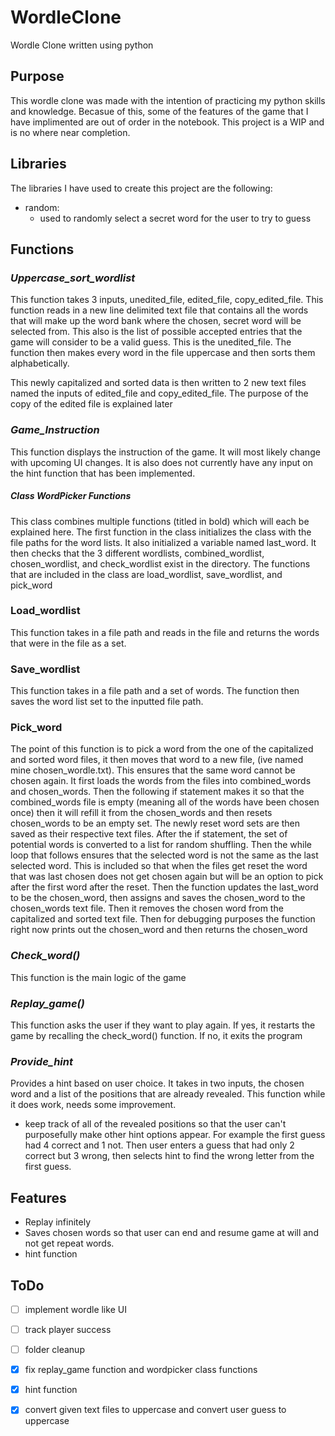 # WordleClone 
Wordle Clone written using python 
## Purpose
This wordle clone was made with the intention of practicing my python skills and knowledge. Becasue of this, some of the features of the game that I have implimented are out of order in the notebook. 
This project is a WIP and is no where near completion. 

## Libraries
The libraries I have used to create this project are the following:
- random:
  <ul>
      <li>used to randomly select a secret word for the user to try to guess </li>
  </ul>


## Functions

### *Uppercase_sort_wordlist*

This function takes 3 inputs, unedited_file, edited_file, copy_edited_file. 
This function reads in a new line delimited text file that contains all the words that will make up the word bank where the chosen, secret word will be selected from. This also is the list of possible accepted entries that the game will consider to be a valid guess. This is the unedited_file. The function then makes every word in the file uppercase and then sorts them alphabetically. 

This newly capitalized and sorted data is then written to 2 new text files named the inputs of edited_file and copy_edited_file. The purpose of the copy of the edited file is explained later

### *Game_Instruction*
This function displays the instruction of the game. It will most likely change with upcoming UI changes. It is also does not currently have any input on the hint function that has been implemented.

##### Class WordPicker Functions
This class combines multiple functions (titled in bold) which will each be explained here. The first function in the class initializes the class with the file paths for the word lists. It also initialized a variable named last_word. It then checks that the 3 different wordlists, combined_wordlist, chosen_wordlist, and check_wordlist exist in the directory. The functions that are included in the class are load_wordlist, save_wordlist, and pick_word

### **Load_wordlist**
This function takes in a file path and reads in the file and returns the words that were in the file as a set. 

### **Save_wordlist**
This function takes in a file path and a set of words. The function then saves the word list set to the inputted file path. 

### **Pick_word**
The point of this function is to pick a word from the one of the capitalized and sorted word files, it then moves that word to a new file, (ive named mine chosen_wordle.txt). This ensures that the same word cannot be chosen again. It first loads the words from the files into combined_words and chosen_words. Then the following if statement makes it so that the combined_words file is empty (meaning all of the words have been chosen once) then it will refill it from the chosen_words and then resets chosen_words to be an empty set. The newly reset word sets are then saved as their respective text files. 
After the if statement, the set of potential words is converted to a list for random shuffling. Then the while loop that follows ensures that the selected word is not the same as the last selected word. This is included so that when the files get reset the word that was last chosen does not get chosen again but will be an option to pick after the first word after the reset. 
Then the function updates the last_word to be the chosen_word, then assigns and saves the chosen_word to the chosen_words text file. Then it removes the chosen word from the capitalized and sorted text file. Then for debugging purposes the function right now prints out the chosen_word and then returns the chosen_word


### *Check_word()*
This function is the main logic of the game

### *Replay_game()*
This function asks the user if they want to play again. If yes, it restarts the game by recalling the check_word() function. If no, it exits the program

### *Provide_hint*
Provides a hint based on user choice. It takes in two inputs, the chosen word and a list of the positions that are already revealed. This function while it does work, needs some improvement.
- keep track of all of the revealed positions so that the user can't purposefully make other hint options appear. For example the first guess had 4 correct and 1 not. Then user enters a guess that had only 2 correct but 3 wrong, then selects hint to find the wrong letter from the first guess.

## Features
- Replay infinitely
- Saves chosen words so that user can end and resume game at will and not get repeat words.
- hint function

## ToDo
- [ ] implement wordle like UI
- [ ] track player success
- [ ] folder cleanup
- [x] fix replay_game function and wordpicker class functions
- [x] hint function
- [x] convert given text files to uppercase and convert user guess to uppercase

  
